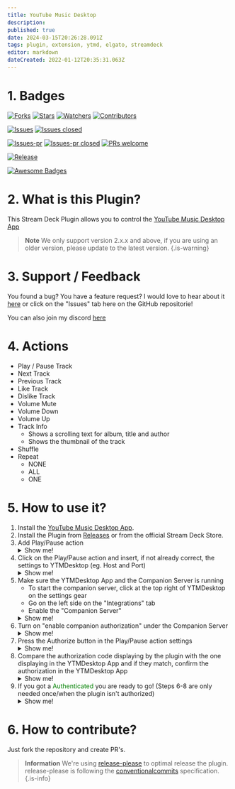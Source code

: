 ```yaml
---
title: YouTube Music Desktop
description: 
published: true
date: 2024-03-15T20:26:28.091Z
tags: plugin, extension, ytmd, elgato, streamdeck
editor: markdown
dateCreated: 2022-01-12T20:35:31.063Z
---
```


# 1. Badges
[![Forks](https://img.shields.io/github/forks/XeroxDev/YTMD-StreamDeck?color=blue&style=for-the-badge)](https://github.com/XeroxDev/YTMD-StreamDeck/network/members) [![Stars](https://img.shields.io/github/stars/XeroxDev/YTMD-StreamDeck?color=yellow&style=for-the-badge)](https://github.com/XeroxDev/YTMD-StreamDeck/stargazers) [![Watchers](https://img.shields.io/github/watchers/XeroxDev/YTMD-StreamDeck?color=lightgray&style=for-the-badge)](https://github.com/XeroxDev/YTMD-StreamDeck/watchers) [![Contributors](https://img.shields.io/github/contributors/XeroxDev/YTMD-StreamDeck?color=green&style=for-the-badge)](https://github.com/XeroxDev/YTMD-StreamDeck/graphs/contributors)

[![Issues](https://img.shields.io/github/issues/XeroxDev/YTMD-StreamDeck?color=yellow&style=for-the-badge)](https://github.com/XeroxDev/YTMD-StreamDeck/issues) [![Issues closed](https://img.shields.io/github/issues-closed/XeroxDev/YTMD-StreamDeck?color=yellow&style=for-the-badge)](https://github.com/XeroxDev/YTMD-StreamDeck/issues?q=is%3Aissue+is%3Aclosed)

[![Issues-pr](https://img.shields.io/github/issues-pr/XeroxDev/YTMD-StreamDeck?color=yellow&style=for-the-badge)](https://github.com/XeroxDev/YTMD-StreamDeck/pulls) [![Issues-pr closed](https://img.shields.io/github/issues-pr-closed/XeroxDev/YTMD-StreamDeck?color=yellow&style=for-the-badge)](https://github.com/XeroxDev/YTMD-StreamDeck/pulls?q=is%3Apr+is%3Aclosed) [![PRs welcome](https://img.shields.io/badge/PRs-welcome-brightgreen.svg?style=for-the-badge)](https://github.com/XeroxDev/YTMD-StreamDeck/compare)

[![Release](https://img.shields.io/github/release/XeroxDev/YTMD-StreamDeck?color=black&style=for-the-badge)](https://github.com/XeroxDev/YTMD-StreamDeck/releases)

[![Awesome Badges](https://img.shields.io/badge/badges-awesome-green?style=for-the-badge)](https://shields.io)

# 2. What is this Plugin?
This Stream Deck Plugin allows you to control the [YouTube Music Desktop App](https://github.com/ytmdesktop/ytmdesktop)

> **Note**
> We only support version 2.x.x and above, if you are using an older version, please update to the latest version.
{.is-warning}


# 3. Support / Feedback
You found a bug? You have a feature request? I would love to hear about it [here](https://github.com/XeroxDev/YTMD-StreamDeck/issues/new/choose) or click on the "Issues" tab here on the GitHub repositorie!

You can also join my discord [here](https://x.xeroxdev.de/s/discord)

# 4. Actions

- Play / Pause Track
- Next Track
- Previous Track
- Like Track
- Dislike Track
- Volume Mute
- Volume Down
- Volume Up
- Track Info
  - Shows a scrolling text for album, title and author
  - Shows the thumbnail of the track
- Shuffle
- Repeat
  - NONE
  - ALL
  - ONE

# 5. How to use it?

<ol>
  <li>Install the <a rel="noreferrer" target="_blank" href="https://github.com/ytmdesktop/ytmdesktop" class="is-external-link">YouTube Music Desktop App</a>.</li>
	<li>Install the Plugin from <a rel="noreferrer" target="_blank" href="https://github.com/XeroxDev/YTMD-StreamDeck/releases" class="is-external-link">Releases</a> or from the official Stream Deck Store.</li>
	<li>
    Add Play/Pause action
    <details>
      <summary>Show me!</summary>
      <img src="/assets/guides/streamdeck/ytmdesktop/step3.png" alt="step3.png"/>
    </details>
  </li>
  <li>
    Click on the Play/Pause action and insert, if not already correct, the settings to YTMDesktop (eg. Host and Port)
    <details>
      <summary>Show me!</summary>
      <img src="/assets/guides/streamdeck/ytmdesktop/step4.png" alt="step4.png"/>
    </details>
  </li>
  <li>
    Make sure the YTMDesktop App and the Companion Server is running
    <ul>
    	<li>To start the companion server, click at the top right of YTMDesktop on the settings gear</li>
      <li>Go on the left side on the "Integrations" tab</li>
      <li>Enable the "Companion Server"</li>
    </ul>
    <details>
      <summary>Show me!</summary>
      <img src="/assets/guides/streamdeck/ytmdesktop/step5.1.png" alt="step5.1.png"/><br/>
      <img src="/assets/guides/streamdeck/ytmdesktop/step5.2.png" alt="step5.2.png"/><br/>
      <img src="/assets/guides/streamdeck/ytmdesktop/step5.3.png" alt="step5.3.png"/>
    </details>
  </li>
  <li>
    Turn on "enable companion authorization" under the Companion Server
    <details>
      <summary>Show me!</summary>
      <img src="/assets/guides/streamdeck/ytmdesktop/step6.png" alt="step6.png"/>
    </details>
  </li>
  <li>
    Press the Authorize button in the Play/Pause action settings
    <details>
      <summary>Show me!</summary>
      <img src="/assets/guides/streamdeck/ytmdesktop/step7.png" alt="step7.png"/>
    </details>
  </li>
  <li>
    Compare the authorization code displaying by the plugin with the one displaying in the YTMDesktop App and if they match, confirm the authorization in the YTMDesktop App
    <details>
      <summary>Show me!</summary>
      <img src="/assets/guides/streamdeck/ytmdesktop/step8.png" alt="step8.png"/>
    </details>
  </li>
  <li>
    If you got a <span style="color: green;">Authenticated</span> you are ready to go! (Steps 6-8 are only needed once/when the plugin isn't authorized)
    <details>
      <summary>Show me!</summary>
      <img src="/assets/guides/streamdeck/ytmdesktop/step9.png" alt="step9.png"/>
    </details>
  </li>
</ol>

# 6. How to contribute?

Just fork the repository and create PR's.


> **Information**
> We're using [release-please](https://github.com/googleapis/release-please) to optimal release the plugin.
> release-please is following the [conventionalcommits](https://www.conventionalcommits.org) specification.
{.is-info}